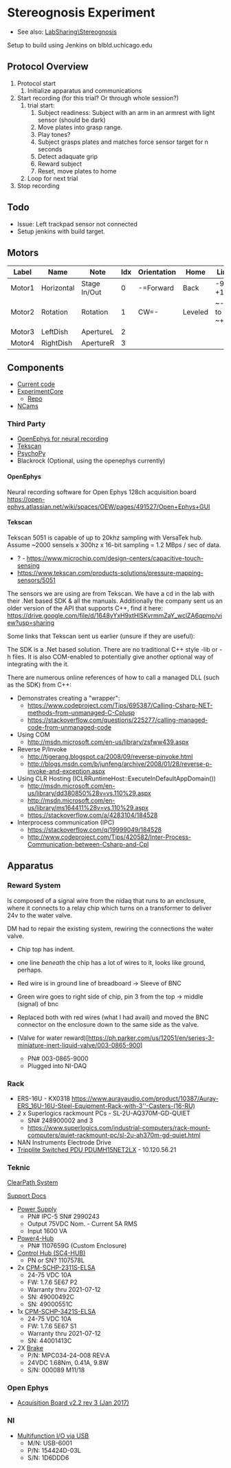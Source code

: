# Stereognosis Experiment

* See also: [LabSharing\Stereognosis](\\bensmaia-lab\LabSharing\Stereognosis)

Setup to build using Jenkins on blbld.uchicago.edu

## Protocol Overview

1. Protocol start
    1. Initialize apparatus and communications
1. Start recording (for this trial? Or through whole session?)
    1. trial start:
        1. Subject readiness: Subject with an arm in an armrest with light sensor (should be dark)
        1. Move plates into grasp range.
        1. Play tones?
        1. Subject grasps plates and matches force sensor target for n seconds
        1. Detect adaquate grip
        1. Reward subject
        1. Reset, move plates to home
    1. Loop for next trial
1. Stop recording

## Todo

* Issue: Left trackpad sensor not connected
* Setup jenkins with build target.


## Motors

| Label  | Name       | Note         | Idx | Orientation | Home | Limits |
|--------|------------|--------------|-----|-------------|------|--------|
| Motor1 | Horizontal | Stage In/Out | 0   | -=Forward   | Back | -9k to +120k |
| Motor2 | Rotation   | Rotation     | 1   | CW=-        | Leveled | ~-1.8k to ~+1.8k |
| Motor3 | LeftDish   | ApertureL    | 2   |
| Motor4 | RightDish  | ApertureR    | 3   |

## Components
* [Current code](https://github.com/nishbo/touch_pad_deeplabcut_rig)
* [ExperimentCore](https://github.com/BensmaiaLab/experimentCore)
  * [Repo](https://github.com/psychopy/psychopy)
* [NCams](https://github.com/CMGreenspon/NCams)

### Third Party

* [OpenEphys for neural recording](https://open-ephys.org/)
* [Tekscan](https://www.tekscan.com/)
* [PsychoPy](https://www.psychopy.org/)
* Blackrock (Optional, using the openephys currently)


#### OpenEphys
Neural recording software for Open Ephys 128ch acquisition board
https://open-ephys.atlassian.net/wiki/spaces/OEW/pages/491527/Open+Ephys+GUI



#### Tekscan

Tekscan 5051 is capable of up to 20khz sampling with VersaTek hub.
Assume ~2000 sensels x 300hz x 16-bit sampling = 1.2 MBps / sec of data.

* ? - https://www.microchip.com/design-centers/capacitive-touch-sensing
* https://www.tekscan.com/products-solutions/pressure-mapping-sensors/5051

The sensors we are using are from Tekscan. We have a cd in the lab with their .Net based SDK & all the manuals. Additionally the company sent us an older version of the API that supports C++, find it here:
https://drive.google.com/file/d/1648yYxH9xtHlSKvrmmZaY_wclZA6qpmo/view?usp=sharing  

Some links that Tekscan sent us earlier (unsure if they are useful):

The SDK is a .Net based solution. There are no traditional C++ style -lib or -h files.
It is also COM-enabled to potentially give another optional way of integrating with the it.

There are numerous online references of how to call a managed DLL (such as the SDK) from C++:

* Demonstrates creating a "wrapper":
  * https://www.codeproject.com/Tips/695387/Calling-Csharp-NET-methods-from-unmanaged-C-Cplusp
  * https://stackoverflow.com/questions/225277/calling-managed-code-from-unmanaged-code
* Using COM
  * http://msdn.microsoft.com/en-us/library/zsfww439.aspx
* Reverse P/Invoke
  * http://tigerang.blogspot.ca/2008/09/reverse-pinvoke.html
  * http://blogs.msdn.com/b/junfeng/archive/2008/01/28/reverse-p-invoke-and-exception.aspx
* Using CLR Hosting (ICLRRuntimeHost::ExecuteInDefaultAppDomain())
  * http://msdn.microsoft.com/en-us/library/dd380850%28v=vs.110%29.aspx
  * http://msdn.microsoft.com/en-us/library/ms164411%28v=vs.110%29.aspx
  * https://stackoverflow.com/a/4283104/184528
* Interprocess communication (IPC)
  * https://stackoverflow.com/q/19999049/184528
  * http://www.codeproject.com/Tips/420582/Inter-Process-Communication-between-Csharp-and-Cpl


## Apparatus

### Reward System
Is composed of a signal wire from the nidaq that runs to an enclosure, where it
connects to a relay chip which turns on a transformer to deliver 24v to the
water valve.

DM had to repair the existing system, rewiring the connections the water valve.

* Chip top has indent.
* one line *beneath* the chip has a lot of wires to it, looks like ground, perhaps.
* Red wire is in ground line of breadboard -> Sleeve of BNC
* Green wire goes to right side of chip, pin 3 from the top -> middle (signal) of bnc
* Replaced both with red wires (what I had avail) and moved the BNC connector on
  the enclosure down to the same side as the valve.


* (Valve for water reward)[https://ph.parker.com/us/12051/en/series-3-miniature-inert-liquid-valve/003-0865-900]
  * PN# 003-0865-9000
  * Plugged into NI-DAQ

### Rack

* ERS-16U - KX0318 https://www.aurayaudio.com/product/10387/Auray-ERS_16U-16U-Steel-Equipment-Rack-with-3''-Casters-(16-RU)
* 2 x Superlogics rackmount PCs - SL-2U-AQ370M-GD-QUIET
  * SN# 248900002 and 3
  * https://www.superlogics.com/industrial-computers/rack-mount-computers/quiet-rackmount-pc/sl-2u-ah370m-gd-quiet.html
* NAN Instruments Electrode Drive
* [Tripplite Switched PDU PDUMH15NET2LX](https://www.tripplite.com/1.4kw-single-phase-switched-pdu-lx-platform-interface-8-nema-5-15r-120v-outlets-nema-5-15p-plug-12-foot-cord-1u-rack-mount-taa~PDUMH15NET2LX) - 10.120.56.21


### Teknic

[ClearPath System](https://www.teknic.com/clearpath-model-support/)

[Support Docs](https://www.teknic.com/products/clearpath-brushless-dc-servo-motors/model-support-sc-dc/)

* [Power Supply](https://www.teknic.com/ipc-5/)
  * PN# IPC-5 SN# 2990243
  * Output 75VDC Nom. - Current 5A RMS
  * Input 1600 VA
* [Power4-Hub](https://www.teknic.com/POWER4-HUB/)
  * PN# 1107659G (Custom Enclosure)
* [Control Hub (SC4-HUB)](https://www.teknic.com/sc4-hub/)
  * PN or SN? 1107578L
* 2x [CPM-SCHP-2311S-ELSA](https://www.teknic.com/model-info/CPM-SCHP-2311S-ELSA/)
  * 24-75 VDC 10A
  * FW: 1.7.6 5E67 P2
  * Warranty thru 2021-07-12
  * SN: 49000492C
  * SN: 49000551C
* 1x [CPM-SCHP-3421S-ELSA](https://www.teknic.com/model-info/CPM-SCHP-3421S-ELSA/)
  * 24-75 VDC 10A
  * FW: 1.7.6 5E67 S1
  * Warranty thru 2021-07-12
  * SN: 44001413C
* 2X [Brake](http://www.automation4less.com/store/proddetail.asp?prod=MPC034-24-0500)
  * P/N: MPC034-24-008 REV:A
  * 24VDC 1.68Nm, 0.41A, 9.8W
  * S/N: 000089 M11/18

### Open Ephys

* [Acquisition Board v2.2 rev 3 (Jan 2017)](https://open-ephys.org/acq-board)

### NI

* [Multifunction I/O via USB](https://www.ni.com/en-us/support/model.usb-6001.html)
  * M/N: USB-6001
  * P/N: 154424D-03L
  * S/N: 1D6DDD6
